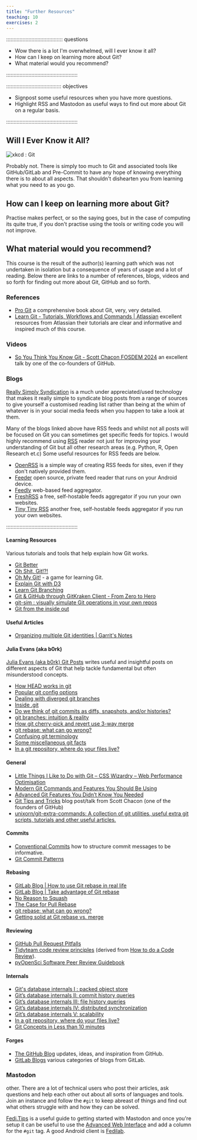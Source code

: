 ```yaml
---
title: "Further Resources"
teaching: 10
exercises: 2
---
```


:::::::::::::::::::::::::::::::::::::: questions

- Wow there is a lot I'm overwhelmed, will I ever know it all?
- How can I keep on learning more about Git?
- What material would you recommend?

::::::::::::::::::::::::::::::::::::::::::::::::

::::::::::::::::::::::::::::::::::::: objectives

- Signpost some useful resources when you have more questions.
- Highlight RSS and Mastodon as useful ways to find out more about Git on a regular basis.

::::::::::::::::::::::::::::::::::::::::::::::::

## Will I Ever Know it All?

![[xkcd : Git](https://xkcd.com/1597/)](https://imgs.xkcd.com/comics/git.png)

Probably not. There is simply too much to Git and associated tools like GitHub/GitLab and Pre-Commit to have any hope of
knowing everything there is to about all aspects. That shouldn't dishearten you from learning what you need to as you
go.

## How can I keep on learning more about Git?

Practise makes perfect, or so the saying goes, but in the case of computing its quite true, if you don't practise using
the tools or writing code you will not improve.

## What material would you recommend?

This course is the result of the author(s) learning path which was not undertaken in isolation but a consequence of
years of usage and a lot of reading.  Below there are links to a number of references, blogs, videos and so forth for
finding out more about Git, GitHub and so forth.

### References

- [Pro Git](https://git-scm.com/book/en/v2) a comprehensive book about Git, very, very detailed.
- [Learn Git - Tutorials, Workflows and Commands | Atlassian](https://www.atlassian.com/git) excellent resources from
  Atlassian their tutorials are clear and informative and inspired much of this course.

### Videos

- [So You Think You Know Git - Scott Chacon FOSDEM 2024](https://www.youtube.com/watch?v=aolI_Rz0ZqY) an excellent talk
  by one of the co-founders of GitHub.

### Blogs


[Really Simply Syndication](http://rssboard.org/rss-specification) is a much under appreciated/used technology that
makes it really simple to syndicate blog posts from a range of sources to give yourself a customised reading list rather
than being at the whim of whatever is in your social media feeds when you happen to take a look at them.

Many of the blogs linked above have RSS feeds and whilst not all posts will be focused on Git you can sometimes get
specific feeds for topics. I would highly recommend using [RSS](https://en.wikipedia.org/wiki/RSS) reader not just for
improving your understanding of Git but all other research areas (e.g. Python, R, Open Research et.c) Some useful
resources for RSS feeds are below.

- [OpenRSS](https://openrss.org/) is a simple way of creating RSS feeds for sites, even if they don't natively provided
  them.
- [Feeder](https://github.com/spacecowboy/Feeder) open source, private feed reader that runs on your Android device.
- [Feedly](https://feedly.com/) web-based feed aggregator.
- [FreshRSS](https://www.freshrss.org/) a free, self-hostable feeds aggregator if you run your own websites.
- [Tiny Tiny RSS](https://tt-rss.org/) another free, self-hostable feeds aggregator if you run your own websites.

::::::::::::::::::::::::::::::::::::::::::::::::

#### Learning Resources

Various tutorials and tools that help explain how Git works.

- [Git Better](https://gitbetter.substack.com/archive?sort=new)
- [Oh Shit, Git!?!](https://ohshitgit.com/)
- [Oh My Git!](https://ohmygit.org/) - a game for learning Git.
- [Explain Git with D3](https://onlywei.github.io/explain-git-with-d3/#clean)
- [Learn Git Branching](https://learngitbranching.js.org/)
- [Git & GitHub through GitKraken Client - From Zero to Hero](https://srse-git-github-zero2hero.netlify.app/)
- [git-sim : visually simulate Git operations in your own repos](https://initialcommit.com/blog/git-sim)
- [Git from the inside out](https://maryrosecook.com/blog/post/git-from-the-inside-out)

#### Useful Articles

- [Organizing multiple Git identities | Garrit's
  Notes](https://garrit.xyz/posts/2023-10-13-organizing-multiple-git-identities)

#### Julia Evans (aka b0rk)

[Julia Evans (aka b0rk) Git Posts](https://jvns.ca/#git) writes useful and insightful posts on different aspects of Git
that help tackle fundamental but often misunderstood concepts.

- [How HEAD works in git](https://jvns.ca/blog/2024/03/08/how-head-works-in-git/)
- [Popular git config options](https://jvns.ca/blog/2024/02/16/popular-git-config-options/)
- [Dealing with diverged git branches](https://jvns.ca/blog/2024/02/01/dealing-with-diverged-git-branches/)
- [Inside .git](https://jvns.ca/blog/2024/01/26/inside-git/)
- [Do we think of git commits as diffs, snapshots, and/or
  histories?](https://jvns.ca/blog/2024/01/05/do-we-think-of-git-commits-as-diffs--snapshots--or-histories/)
- [git branches: intuition & reality](https://jvns.ca/blog/2023/11/23/branches-intuition-reality/)
- [How git cherry-pick and revert use 3-way merge](https://jvns.ca/blog/2023/11/10/how-cherry-pick-and-revert-work/)
- [git rebase: what can go wrong?](https://jvns.ca/blog/2023/11/06/rebasing-what-can-go-wrong-/)
- [Confusing git terminology](https://jvns.ca/blog/2023/11/01/confusing-git-terminology/)
- [Some miscellaneous git facts](https://jvns.ca/blog/2023/10/20/some-miscellaneous-git-facts/)
- [In a git repository, where do your files
  live?](https://jvns.ca/blog/2023/09/14/in-a-git-repository--where-do-your-files-live-/)

#### General

- [Little Things I Like to Do with Git – CSS Wizardry – Web Performance
  Optimisation](https://csswizardry.com/2017/05/little-things-i-like-to-do-with-git/#praise-people)
- [Modern Git Commands and Features You Should Be Using](https://martinheinz.dev/blog/109)
- [Advanced Git Features You Didn’t Know You Needed](https://martinheinz.dev/blog/43)
- [Git Tips and Tricks](https://blog.gitbutler.com/git-tips-and-tricks/) blog post/talk from Scott Chacon (one of the
  founders of GitHub)
- [unixorn/git-extra-commands: A collection of git utilities, useful extra git scripts, tutorials and other useful
  articles.](https://github.com/unixorn/git-extra-commands)

#### Commits

- [Conventional Commits](https://www.conventionalcommits.org/en/v1.0.0/) how to structure commit messages to be
  informative.
- [Git Commit Patterns](https://dev.to/hornet_daemon/git-commit-patterns-5dm7)

#### Rebasing

- [GitLab Blog | How to use Git rebase in real life](https://about.gitlab.com/blog/2022/11/08/rebase-in-real-life/)
- [GitLab Blog | Take advantage of Git rebase](https://about.gitlab.com/blog/2022/10/06/take-advantage-of-git-rebase/)
- [No Reason to Squash](https://arialdomartini.github.io/no-reason-to-squash)
- [The Case for Pull Rebase](https://megakemp.com/2019/03/20/the-case-for-pull-rebase/)
- [git rebase: what can go wrong?](https://jvns.ca/blog/2023/11/06/rebasing-what-can-go-wrong-/)
- [Getting solid at Git rebase
  vs. merge](https://medium.com/@porteneuve/getting-solid-at-git-rebase-vs-merge-4fa1a48c53aa)

#### Reviewing

- [GitHub Pull Request Pitfalls](https://davidism.com/github-pull-request-pitfalls/)
- [Tidyteam code review principles](https://code-review.tidyverse.org/) (derived from [How to do a Code
  Review](https://google.github.io/eng-practices/review/reviewer/)).
- [pyOpenSci Software Peer Review Guidebook](https://www.pyopensci.org/software-peer-review/)

#### Internals

- [Git's database internals I : packed object store](https://github.blog/2022-08-29-gits-database-internals-i-packed-object-store/)
- [Git’s database internals II: commit history queries](https://github.blog/2022-08-30-gits-database-internals-ii-commit-history-queries/)
- [Git’s database internals III: file history queries](https://github.blog/2022-08-31-gits-database-internals-iii-file-history-queries/)
- [Git’s database internals IV: distributed synchronization](https://github.blog/2022-09-01-gits-database-internals-iv-distributed-synchronization/)
- [Git’s database internals V: scalability](https://github.blog/2022-09-02-gits-database-internals-v-scalability/)
- [In a git repository, where do your files live?](https://jvns.ca/blog/2023/09/14/in-a-git-repository--where-do-your-files-live-/)
- [Git Concepts in Less than 10 minutes](https://www.both.org/?p=3383)

#### Forges

- [The GitHub Blog](https://github.blog/) updates, ideas, and inspiration from GitHub.
- [GitLab Blogs](https://about.gitlab.com/blog/) various categories of blogs from GitLab.

### Mastodon
other. There are a lot of technical users who post their articles, ask questions and help each other out about all sorts
of languages and tools. Join an instance and follow the `#git` to keep abreast of things and find out what others
struggle with and how they can be solved.

[Fedi.Tips](https://fedi.tips/) is a useful guide to getting started with Mastodon and once you're setup it can be
useful to use the [Advanced Web
Interface](https://fedi.tips/how-to-activate-mastodons-tweetdeck-style-advanced-web-interface/) and add a column for the
`#git` tag. A good Android client is [Fedilab](https://fedilab.app/).

[mastodon]: https://joinmastodon.org/
